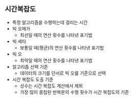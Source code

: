 ## 시간복잡도
- 특정 알고리즘을 수행하는데 걸리는 시간
- 빅 오메가
	- 최선일 때의 연산 횟수를 나타낸 표기법
- 빅 세타
	- 보통일 때(평균)의 연산 횟수를 나타낸 표기법
- 빅 오
	- 최악일 때의 연산 횟수를 나타낸 표기법
- 알고리즘 선택 기준
	- 데이터의 크기를 단서로 빅 오를 기준으로 선택
- 시간 복잡도 도출 기준
	- 상수는 시간 복잡도 계산에서 제외
	- 가장 많이 중첩된 반복문의 수행 횟수가 시간 복잡도의 기준
